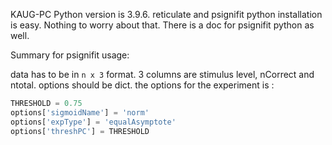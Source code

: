 KAUG-PC Python version is 3.9.6.
reticulate and psignifit python installation is easy. Nothing to worry about that. There is a doc for psignifit python as well.

Summary for psignifit usage:

data has to be in `n x 3` format. 3 columns are stimulus level, nCorrect and ntotal. options should be dict. the options for the experiment is :

```python
THRESHOLD = 0.75
options['sigmoidName'] = 'norm'
options['expType'] = 'equalAsymptote'
options['threshPC'] = THRESHOLD
```